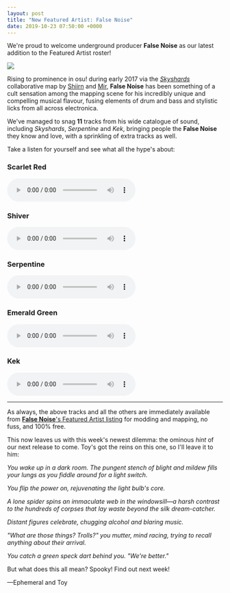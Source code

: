 ```yaml
---
layout: post
title: "New Featured Artist: False Noise"
date: 2019-10-23 07:50:00 +0000
---
```


We're proud to welcome underground producer **False Noise** as our latest addition to the Featured Artist roster!

![](https://assets.ppy.sh/artists/52/header.jpg)

Rising to prominence in osu! during early 2017 via the [*Skyshards*](https://osu.ppy.sh/beatmapsets/606995) collaborative map by [Shiirn](https://osu.ppy.sh/users/465126) and [Mir](https://osu.ppy.sh/users/8688812), **False Noise** has been something of a cult sensation among the mapping scene for his incredibly unique and compelling musical flavour, fusing elements of drum and bass and stylistic licks from all across electronica.

We've managed to snag **11** tracks from his wide catalogue of sound, including *Skyshards*, *Serpentine* and *Kek*, bringing people the **False Noise** they know and love, with a sprinkling of extra tracks as well.

Take a listen for yourself and see what all the hype's about:

### Scarlet Red

<audio controls>
    <source src="https://assets.ppy.sh/artists/52/previews/1528.mp3" type="audio/mpeg">
</audio>

### Shiver

<audio controls>
    <source src="https://assets.ppy.sh/artists/52/previews/1530.mp3" type="audio/mpeg">
</audio>

### Serpentine

<audio controls>
    <source src="https://assets.ppy.sh/artists/52/previews/1529.mp3" type="audio/mpeg">
</audio>


### Emerald Green

<audio controls>
    <source src="https://assets.ppy.sh/artists/52/previews/1522.mp3" type="audio/mpeg">
</audio>


### Kek

<audio controls>
    <source src="https://assets.ppy.sh/artists/52/previews/1527.mp3" type="audio/mpeg">
</audio>

---

As always, the above tracks and all the others are immediately available from [**False Noise**'s Featured Artist listing](https://osu.ppy.sh/beatmaps/artists/52) for modding and mapping, no fuss, and 100% free.

This now leaves us with this week's newest dilemma: the ominous *hint* of our next release to come. Toy's got the reins on this one, so I'll leave it to him:

*You wake up in a dark room. The pungent stench of blight and mildew fills your lungs as you fiddle around for a light switch.*

*You flip the power on, rejuvenating the light bulb's core.*

*A lone spider spins an immaculate web in the windowsill—a harsh contrast to the hundreds of corpses that lay waste beyond the silk dream-catcher.*

*Distant figures celebrate, chugging alcohol and blaring music.*

*"What are those things? Trolls?" you mutter, mind racing, trying to recall anything about their arrival.*

*You catch a green speck dart behind you. "We're better."*

But what does this all mean? Spooky! Find out next week!

—Ephemeral and Toy

